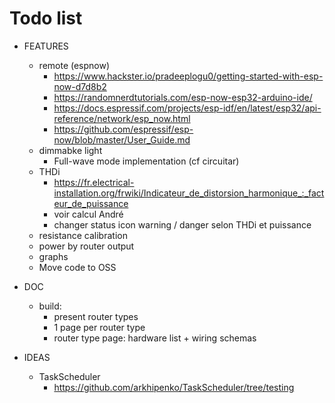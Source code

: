 # Todo list

- FEATURES

  - remote (espnow)
    - https://www.hackster.io/pradeeplogu0/getting-started-with-esp-now-d7d8b2
    - https://randomnerdtutorials.com/esp-now-esp32-arduino-ide/
    - https://docs.espressif.com/projects/esp-idf/en/latest/esp32/api-reference/network/esp_now.html
    - https://github.com/espressif/esp-now/blob/master/User_Guide.md
  - dimmabke light
    - Full-wave mode implementation (cf circuitar)
  - THDi
    - https://fr.electrical-installation.org/frwiki/Indicateur_de_distorsion_harmonique_:_facteur_de_puissance
    - voir calcul André
    - changer status icon warning / danger selon THDi et puissance
  - resistance calibration
  - power by router output
  - graphs
  - Move code to OSS

- DOC

  - build:
    - present router types
    - 1 page per router type
    - router type page: hardware list + wiring schemas

- IDEAS

  - TaskScheduler
    - https://github.com/arkhipenko/TaskScheduler/tree/testing
